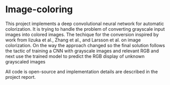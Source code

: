 # Image-coloring

This project implements a deep convolutional neural network for automatic colorization. It is trying to handle the problem of converting grayscale input images into colored images. The techique for the conversion inspired by work from Iizuka et al., Zhang et al., and Larsson et al. on image colorization. On the way the approach changed so the final solution follows the tactic of training a CNN with grayscale images and relevant RGB and next use the trained model to predict the RGB display of unknown grayscaled images

All code is open-source and implementation details are described in the project report.
